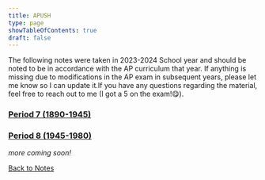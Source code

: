 ```yaml
---
title: APUSH
type: page
showTableOfContents: true
draft: false
---
```

The following notes were taken in 2023-2024 School year and should be noted to be in accordance with the AP curriculum that year. If anything is missing due to modifications in the AP exam in subsequent years, please let me know so I can update it.If you have any questions regarding the material, feel free to reach out to me (I got a 5 on the exam!😋).

### [Period 7 (1890-1945)](./pd7)

### [Period 8 (1945-1980)](./pd8)

*more coming soon!*

[Back to Notes](../)